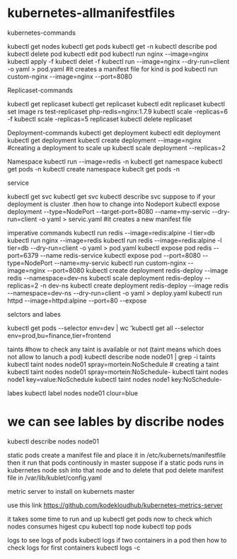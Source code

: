 # kubernetes-allmanifestfiles

kubernetes-commands

kubectl get nodes
kubectl get pods
kubectl get -n <namespace>
kubectl describe pod <podname>
kubectl delete pod <podname>
kubectl edit pod <podname>
kubectl run nginx  --image=nginx
kubectl apply -f <manifestfile>
kubectl delet -f <manifestfile>
kubectl run <nameofpod>  --image=nginx   --dry-run=client -o yaml > pod.yaml #it creates a manifest file for kind is pod
kubectl run custom-nginx --image=nginx --port=8080

Replicaset-commands

kubectl get replicaset
kubectl get replicaset <nameof replicaset>
kubectl edit replicaset <name of replicaset>
kubectl set image rs test-replicaset php-redis=nginx:1.7.9
kubectl scale -replicas=6 -f <manifestfile>
kubectl scale -replicas=5 replicaset <nameof replicaset>
kubectl delete replicaset <name of replicaset>
  
  
Deployment-commands
kubectl get deployment
kubectl edit deployment <deploymentname>
kubectl get deployment <nameof deploymet>
kubectl create deployment <nameof deployment>  --image=nginx  #creating a deployment
to scale up
kubectl scale deployment <name of deployment> --replicas=2
  
  
Namespace
kubectl run <nameof pod> --image=redis -n <namespace>
kubectl get namespace
kubectl get pods -n <namespace>
kubectl create namespace <name ofnamespace>
kubeclt get pods <nameofpod> -n <particularnamespace>
  
service

kubectl get svc
kubectl get svc <nameof svc>
kubectl describe svc <name of svc>
suppose to if your deployment is cluster .then how to change into Nodeport
kubectl expose deployment  <name of deployment>  --type=NodePort  --target-port=8080 --name=my-servic --dry-run=client -o yaml > servic.yaml #it creates a new manifest file
  
  
imperative commands
 kubectl run redis --image=redis:alpine -l tier=db
 kubectl run nginx --image=redis 
 kubectl run redis --image=redis:alpine -l tier=db  --dry-run=client -o yaml > pod.yaml
 kubectl expose pod redis --port=6379 --name redis-service
 kubectl expose pod  <name of pod> --port=8080 --type=NodePort  --name=my-servic
 kubectl run custom-nginx --image=nginx --port=8080
 kubectl create deployment redis-deploy --image redis --namespace=dev-ns
 kubectl scale deployment redis-deploy --replicas=2 -n dev-ns
 kubectl create deployment redis-deploy --image redis --namespace=dev-ns --dry-run=client -o yaml > deploy.yaml
 kubectl run httpd --image=httpd:alpine --port=80 --expose
  
  
  
selctors and labes

kubectl get pods --selector env=dev | wc 
'kubectl get all --selector env=prod,bu=finance,tier=frontend



taints
#how to check any taint is available or not (taint means which does not allow to lanuch a pod)
kubectl describe node node01 | grep -i taints
kubectl taint nodes node01 spray=mortein:NoSchedule # creating a taint
kubectl taint nodes node01 spray=mortein:NoSchedule-
kubectl taint nodes node1 key=value:NoSchedule
kubectl taint nodes node1 key:NoSchedule-


labes
kubectl label nodes node01 clour=blue
# we can see lables by discribe nodes
kubectl describe nodes node01


static pods
create a manifest file and place it in /etc/kubernets/manifestfile
then it run that pods continously in master
suppose if a static pods runs in kubernetes node
ssh into that node and to delete that pod
delete manifest file in /var/lib/kublet/config.yaml


metric server to install on kubernets master

use this link
https://github.com/kodekloudhub/kubernetes-metrics-server

it takes some time to run and up
kubectl get pods
now to check which nodes consumes higest cpu
kubectl top node
kubectl top pods


logs
to see logs of pods
kubectl logs <name of pods>
if two containers in a pod then how to check logs for first containers
kubectl logs <name of pod> -c <containername>
  
